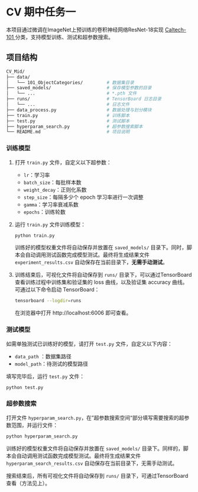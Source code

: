 # CV 期中任务一

本项目通过微调在ImageNet上预训练的卷积神经网络ResNet-18实现 [Caltech-101 ](https://data.caltech.edu/records/mzrjq-6wc02)分类，支持模型训练、测试和超参数搜索。

## 项目结构

```bash
CV_Mid/
├── data/
│   └── 101_ObjectCategories/         # 数据集目录
├── saved_models/                     # 保存模型参数的目录
│   └── ...                           # *.pth 文件
├── runs/                             # TensorBoard 日志目录
│   └── ...                           # 日志文件
├── data_process.py                   # 数据处理与划分模块
├── train.py                          # 训练脚本
├── test.py                           # 测试脚本
├── hyperparam_search.py              # 超参数搜索脚本
└── README.md                         # 项目说明
```

### 训练模型

1. 打开 `train.py` 文件，自定义以下超参数：

   - `lr`：学习率
   - `batch_size`：每批样本数
   - `weight_decay`：正则化系数
   - `step_size`：每隔多少个 epoch 学习率进行一次调整
   - `gamma`：学习率衰减系数
   - `epochs`：训练轮数

2. 运行 `train.py` 文件训练模型：

   ```bash
   python train.py
   ```
   
   训练好的模型权重文件将自动保存并放置在 `saved_models/` 目录下。同时，脚本会自动调用测试函数完成模型测试。最终将生成结果文件 `experiment_results.csv` 自动保存在当前目录下，**无需手动测试**。

3. 训练结束后，可视化文件将自动保存到 `runs/` 目录下，可以通过TensorBoard查看训练过程中训练集和验证集的 loss 曲线，以及验证集 accuracy 曲线。可通过以下命令启动 TensorBoard：

   ```bash
   tensorboard --logdir=runs
   ```

   在浏览器中打开 http://localhost:6006 即可查看。

### 测试模型

如需单独测试已训练好的模型，请打开 `test.py` 文件，自定义以下内容：

- `data_path` ：数据集路径
- `model_path`：待测试的模型路径

填写完毕后，运行 `test.py` 文件：

```bash
python test.py
```


### 超参数搜索

打开文件 `hyperparam_search.py`，在”超参数搜索空间“部分填写需要搜索的超参数范围，并运行文件：

```bash
python hyperparam_search.py
```

训练好的模型权重文件将自动保存并放置在 `saved_models/` 目录下。同样的，脚本会自动调用测试函数完成模型测试。最终将生成结果文件 `hyperparam_search_results.csv` 自动保存在当前目录下，无需手动测试。

搜索结束后，所有可视化文件将自动保存到 `runs/` 目录下，可通过TensorBoard查看（方法见上）。
